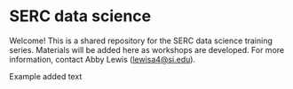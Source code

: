 # SERC data science

Welcome! This is a shared repository for the SERC data science training series. Materials will be added here as workshops are developed. For more information, contact Abby Lewis (lewisa4@si.edu). 

Example added text
